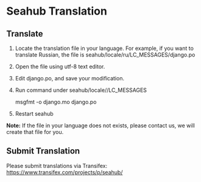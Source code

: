 # Seahub Translation #

## Translate ##

1. Locate the translation file in your language. For example, if you want to translate Russian, the file is seahub/locale/ru/LC_MESSAGES/django.po

2. Open the file using utf-8 text editor.

3. Edit django.po, and save your modification.

4. Run command under seahub/locale/<lang-code>/LC_MESSAGES

    msgfmt -o django.mo django.po

5. Restart seahub

**Note:** If the file in your language does not exists, please contact us, we will create that file for you.

## Submit Translation ##

Please submit translations via Transifex: https://www.transifex.com/projects/p/seahub/
